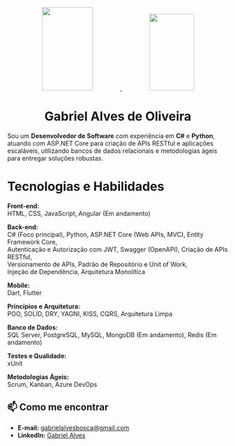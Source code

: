 <div align="center">
  <a href="https://github.com/gabriel-a-oliveira">
    <img height="190em" width="48%" src="https://github-readme-stats-sigma-five.vercel.app/api?username=gabriel-a-oliveira&show_icons=true&theme=tokyonight&include_all_commits=true&count_private=true"/>
    <img height="175em" width="45%" src="https://github-readme-stats-sigma-five.vercel.app/api/top-langs/?username=gabriel-a-oliveira&layout=compact&langs_count=7&theme=tokyonight"/>
  </a>
</div>

<h1 align="center">Gabriel Alves de Oliveira</h1>

Sou um **Desenvolvedor de Software** com experiência em **C#** e **Python**, atuando com ASP.NET Core para criação de APIs RESTful e aplicações escaláveis, utilizando bancos de dados relacionais e metodologias ágeis para entregar soluções robustas.

# Tecnologias e Habilidades  

**Front-end:**  
HTML, CSS, JavaScript, Angular (Em andamento)  

**Back-end:**  
C# (Foco principal), Python, ASP.NET Core (Web APIs, MVC), Entity Framework Core,  
Autenticação e Autorização com JWT, Swagger (OpenAPI), Criação de APIs RESTful,  
Versionamento de APIs, Padrão de Repositório e Unit of Work,  
Injeção de Dependência, Arquitetura Monolítica  

**Mobile:**  
Dart, Flutter  

**Princípios e Arquitetura:**  
POO, SOLID, DRY, YAGNI, KISS, CQRS, Arquitetura Limpa  

**Banco de Dados:**  
SQL Server, PostgreSQL, MySQL, MongoDB (Em andamento), Redis (Em andamento)  

**Testes e Qualidade:**  
xUnit  

**Metodologias Ágeis:**  
Scrum, Kanban, Azure DevOps  



## 📫 Como me encontrar

- **E-mail:** [gabrielalvesbosca@gmail.com](mailto:gabrielalvesbosca@gmail.com)
- **LinkedIn:** [Gabriel Alves](https://www.linkedin.com/in/gabriel-alves-7376a61a4)
